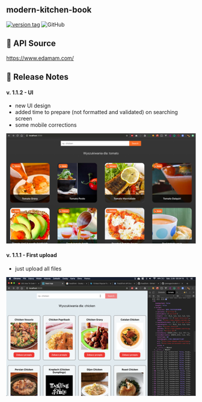 ## modern-kitchen-book

[![version tag](https://img.shields.io/badge/version-1.1.1-brightgreen.svg)](https://github.com/janmager/modern-kitchen-book)
![GitHub](https://img.shields.io/github/license/janmager/modern-kitchen-book)

## 🍲 API Source

https://www.edamam.com/

## 🥪 Release Notes

#### v. 1.1.2 - UI

- new UI design
- added time to prepare (not formatted and validated) on searching screen
- some mobile corrections

![v1.1.2](https://raw.githubusercontent.com/janmager/modern-kitchen-book/master/img/v1-2.png)

#### v. 1.1.1 - First upload

- just upload all files

![v1.1.1](https://raw.githubusercontent.com/janmager/modern-kitchen-book/master/img/v1-1.png)
